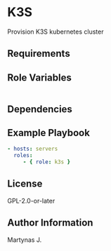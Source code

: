 K3S
=========

Provision K3S kubernetes cluster

Requirements
------------


Role Variables
--------------
```yaml

```

Dependencies
------------


Example Playbook
----------------
```yaml
- hosts: servers
  roles:
     - { role: k3s }
```

License
-------

GPL-2.0-or-later

Author Information
------------------

Martynas J.
